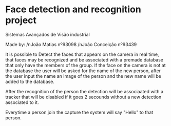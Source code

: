 # Face detection and recognition project
Sistemas Avançados de Visão industrial

Made by:
/nJoão Matias nº93098
/nJoão Conceição nº93439


It is possible to Detect the faces that appears on the camera in real time, that faces may be recognized and be associated with a premade database that only have the members of the group. If the face on the camera is not at the database the user will be asked for the name of the new person, after the user input the name an image of the person and the new name will be added to the database.

After the recognition of the person the detection will be associaated with a tracker that will be disabled if it goes 2 secounds without a new detection associated to it.

Everytime a person join the capture the system will say "Hello" to that person.
